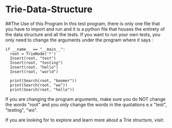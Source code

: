 # Trie-Data-Structure
##The Use of this Program
In this test program, there is only one file that you have to import and run and it is a python file that houses the entirety of the data structure and all the tests. If you want to run your own tests, you only need to change the arguments under the program where it says :
  
    if __name__ == "__main__":
      root = TrieNode('*')
      Insert(root, "test")
      Insert(root, "testing")
      Insert(root, "hello")
      Insert(root, "world")

      print(Search(root, "boomer"))
      print(Search(root, "wo"))
      print(Search(root, "hello"))
    
 
If you are changing the program arguments, make sure you do NOT change the words "root" and you only change the words in the quotations e.x "test", "testing", "wo".

If you are looking for to explore and learn more about a Trie structure, visit:
